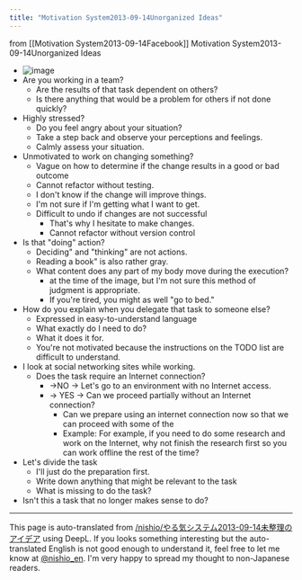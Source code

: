 ```yaml
---
title: "Motivation System2013-09-14Unorganized Ideas"
---
```


from  [[Motivation System2013-09-14Facebook]]
Motivation System2013-09-14Unorganized Ideas
- ![image](https://gyazo.com/48d4e95e3be528f6df0e715a39b1c902/thumb/1000)
- Are you working in a team?
    - Are the results of that task dependent on others?
    - Is there anything that would be a problem for others if not done quickly?
- Highly stressed?
    - Do you feel angry about your situation?
    - Take a step back and observe your perceptions and feelings.
    - Calmly assess your situation.
- Unmotivated to work on changing something?
    - Vague on how to determine if the change results in a good or bad outcome
    - Cannot refactor without testing.
    - I don't know if the change will improve things.
    - I'm not sure if I'm getting what I want to get.
    - Difficult to undo if changes are not successful
        - That's why I hesitate to make changes.
        - Cannot refactor without version control
- Is that "doing" action?
    - Deciding" and "thinking" are not actions.
    - Reading a book" is also rather gray.
    - What content does any part of my body move during the execution?
        - at the time of the image, but I'm not sure this method of judgment is appropriate.
        - If you're tired, you might as well "go to bed."
- How do you explain when you delegate that task to someone else?
    - Expressed in easy-to-understand language
    - What exactly do I need to do?
    - What it does it for.
    - You're not motivated because the instructions on the TODO list are difficult to understand.
- I look at social networking sites while working.
    - Does the task require an Internet connection?
        - →NO -> Let's go to an environment with no Internet access.
        - → YES → Can we proceed partially without an Internet connection?
            - Can we prepare using an internet connection now so that we can proceed with some of the
            - Example: For example, if you need to do some research and work on the Internet, why not finish the research first so you can work offline the rest of the time?
- Let's divide the task
    - I'll just do the preparation first.
    - Write down anything that might be relevant to the task
    - What is missing to do the task?
- Isn't this a task that no longer makes sense to do?

---
This page is auto-translated from [/nishio/やる気システム2013-09-14未整理のアイデア](https://scrapbox.io/nishio/やる気システム2013-09-14未整理のアイデア) using DeepL. If you looks something interesting but the auto-translated English is not good enough to understand it, feel free to let me know at [@nishio_en](https://twitter.com/nishio_en). I'm very happy to spread my thought to non-Japanese readers.